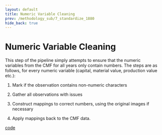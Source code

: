 ```yaml
---
layout: default
title: Numeric Variable Cleaning
prev: /methodology_sub/7_standardize_1880
hide_back: true
---
```


# Numeric Variable Cleaning

This step of the pipeline simply attempts to ensure that the numeric variables from the CMF for all years only contain numbers. The steps are as follows, for every numeric variable (capital, material value, production value etc.):

1. Mark if the observation contains non-numeric characters

2. Gather all observations with issues

3. Construct mappings to correct numbers, using the original images if necessary

4. Apply mappings back to the CMF data. 

[code](https://dl.dropboxusercontent.com/scl/fi/vqihjodz3vr1dbh6le1or/variable_cleaning.do?rlkey=3g2iy9hrsfw5mii00jzfw2dwe&dl=0)



